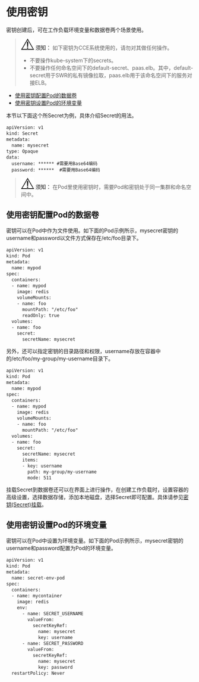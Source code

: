 # 使用密钥<a name="cce_10_0016"></a>

密钥创建后，可在工作负载环境变量和数据卷两个场景使用。

>![](public_sys-resources/icon-notice.gif) **须知：** 
>如下密钥为CCE系统使用的，请勿对其做任何操作。
>-   不要操作kube-system下的secrets。
>-   不要操作任何命名空间下的default-secret、paas.elb。其中，default-secret用于SWR的私有镜像拉取，paas.elb用于该命名空间下的服务对接ELB。

-   [使用密钥配置Pod的数据卷](#section472505211214)
-   [使用密钥设置Pod的环境变量](#section207271352141216)

本节以下面这个所Secret为例，具体介绍Secret的用法。

```
apiVersion: v1
kind: Secret
metadata:
  name: mysecret
type: Opaque
data:
  username: ****** #需要用Base64编码
  password: ******  #需要用Base64编码
```

>![](public_sys-resources/icon-notice.gif) **须知：** 
>在Pod里使用密钥时，需要Pod和密钥处于同一集群和命名空间中。

## 使用密钥配置Pod的数据卷<a name="section472505211214"></a>

密钥可以在Pod中作为文件使用。如下面的Pod示例所示，mysecret密钥的username和password以文件方式保存在/etc/foo目录下。

```
apiVersion: v1
kind: Pod
metadata:
  name: mypod
spec:
  containers:
  - name: mypod
    image: redis
    volumeMounts:
    - name: foo
      mountPath: "/etc/foo"
      readOnly: true
  volumes:
  - name: foo
    secret:
      secretName: mysecret
```

另外，还可以指定密钥的目录路径和权限，username存放在容器中的/etc/foo/my-group/my-username目录下。

```
apiVersion: v1
kind: Pod
metadata:
  name: mypod
spec:
  containers:
  - name: mypod
    image: redis
    volumeMounts:
    - name: foo
      mountPath: "/etc/foo"
  volumes:
  - name: foo
    secret:
      secretName: mysecret
      items:
      - key: username
        path: my-group/my-username
        mode: 511
```

挂载Secret到数据卷还可以在界面上进行操作，在创建工作负载时，设置容器的高级设置，选择数据存储，添加本地磁盘，选择Secret即可配置。具体请参见[密钥\(Secret\)挂载](本地磁盘存储.md#section10197243134710)。

## 使用密钥设置Pod的环境变量<a name="section207271352141216"></a>

密钥可以在Pod中设置为环境变量。如下面的Pod示例所示，mysecret密钥的username和password配置为Pod的环境变量。

```
apiVersion: v1
kind: Pod
metadata:
  name: secret-env-pod
spec:
  containers:
  - name: mycontainer
    image: redis
    env:
      - name: SECRET_USERNAME
        valueFrom:
          secretKeyRef:
            name: mysecret
            key: username
      - name: SECRET_PASSWORD
        valueFrom:
          secretKeyRef:
            name: mysecret
            key: password
  restartPolicy: Never
```

